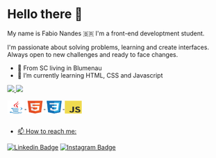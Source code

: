 # Hello there 👋

My name is Fabio Nandes 🇧🇷
I'm a front-end developtment student.

I'm passionate about solving problems, learning and create interfaces.
Always open to new challenges and ready to face changes.


- 📍 From SC living in Blumenau
- 🌱 I’m currently learning HTML, CSS and Javascript


<div>
  <a href="https://github.com/FabioNandes">
  <img height="150em" src="https://github-readme-stats.vercel.app/api?username=FabioNandes&show_icons=true&theme=dark&include_all_commits=true&count_private=true"/>
  <img height="150em" src="https://github-readme-stats.vercel.app/api/top-langs/?username=FabioNandes&layout=compact&langs_count=7&theme=dark"/>
</div>

<div style="display: inline_block"><br>
  <img align="center" alt="fabio-java" height="30" width="40" src="https://raw.githubusercontent.com/devicons/devicon/master/icons/java/java-original.svg">
  <img align="center" alt="fabio-HTML" height="30" width="40" src="https://raw.githubusercontent.com/devicons/devicon/master/icons/html5/html5-original.svg">
  <img align="center" alt="fabio-CSS" height="30" width="40" src="https://raw.githubusercontent.com/devicons/devicon/master/icons/css3/css3-original.svg">
  <img align="center" alt="fabio-JS" height="30" width="40" src="https://raw.githubusercontent.com/devicons/devicon/master/icons/javascript/javascript-original.svg">
</div>
<br>
  
- 📫 How to reach me: 

 [![Linkedin Badge](https://img.shields.io/badge/-LinkedIn-blue?style=flat-square&logo=Linkedin&logoColor=white&link=https://www.linkedin.com/in/fabio-nandes-358117136/)](https://www.linkedin.com/in/fabio-nandes-358117136/)
 [![Instagram Badge](https://img.shields.io/badge/-Instagram-violet?style=flat-square&logo=Instagram&logoColor=white&link=https://www.instagram.com/me_fabios/)](https://www.instagram.com/me_fabios/)


